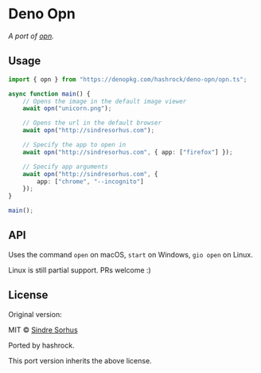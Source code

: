 # Deno Opn

*A port of [opn].*

## Usage

```typescript
import { opn } from "https://denopkg.com/hashrock/deno-opn/opn.ts";

async function main() {
	// Opens the image in the default image viewer
	await opn("unicorn.png");

	// Opens the url in the default browser
	await opn("http://sindresorhus.com");

	// Specify the app to open in
	await opn("http://sindresorhus.com", { app: ["firefox"] });

	// Specify app arguments
	await opn("http://sindresorhus.com", {
		app: ["chrome", "--incognito"]
	});
}

main();
```

## API

Uses the command `open` on macOS, `start` on Windows, `gio open` on Linux.

Linux is still partial support. PRs welcome :)

## License

Original version:

MIT © [Sindre Sorhus]

Ported by hashrock.

This port version inherits the above license.

<!----------------------------------------------------------------------------->

[Sindre Sorhus]: https://sindresorhus.com
[opn]: https://github.com/sindresorhus/opn
